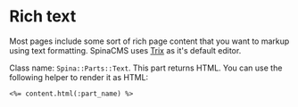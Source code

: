 # Rich text

Most pages include some sort of rich page content that you want to markup using text formatting. SpinaCMS uses [Trix](https://trix-editor.org) as it's default editor.

Class name: `Spina::Parts::Text`. This part returns HTML. You can use the following helper to render it as HTML:

```
<%= content.html(:part_name) %>
```